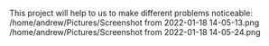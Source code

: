This project will help to us to make different problems noticeable:
/home/andrew/Pictures/Screenshot from 2022-01-18 14-05-13.png
/home/andrew/Pictures/Screenshot from 2022-01-18 14-05-24.png
